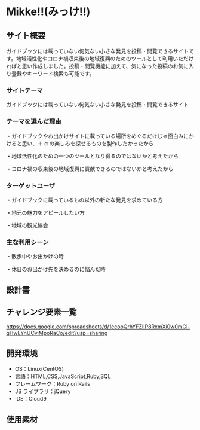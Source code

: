 # Mikke!!(みっけ!!)

## サイト概要

ガイドブックには載っていない何気ない小さな発見を投稿・閲覧できるサイトです。地域活性化やコロナ禍収束後の地域復興のためのツールとして利用いただければと思い作成しました。投稿・閲覧機能に加えて、気になった投稿のお気に入り登録やキーワード検索も可能です。

### サイトテーマ

ガイドブックには載っていない何気ない小さな発見を投稿・閲覧できるサイト

### テーマを選んだ理由

・ガイドブックやお出かけサイトに載っている場所をめぐるだけじゃ面白みにかけると思い、＋ α の楽しみを探せるものを製作したかったから

・地域活性化のための一つのツールとなり得るのではないかと考えたから

・コロナ禍の収束後の地域復興に貢献できるのではないかと考えたから

### ターゲットユーザ

・ガイドブックに載っているもの以外の新たな発見を求めている方

・地元の魅力をアピールしたい方

・地域の観光協会

### 主な利用シーン

・散歩中やお出かけの時

・休日のお出かけ先を決めるのに悩んだ時

## 設計書

## チャレンジ要素一覧

https://docs.google.com/spreadsheets/d/1ecooQrhYFZlIP8RxmXi0w0mGl-qHwLYnUCviMpoRaCo/edit?usp=sharing

## 開発環境

- OS：Linux(CentOS)
- 言語：HTML,CSS,JavaScript,Ruby,SQL
- フレームワーク：Ruby on Rails
- JS ライブラリ：jQuery
- IDE：Cloud9

## 使用素材
